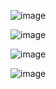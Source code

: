 ![image](https://github.com/user-attachments/assets/dbe3449a-33e2-4396-b60c-12e8419c593b)

![image](https://github.com/user-attachments/assets/258ae67e-1d87-4cb3-be14-f46280ce6ecc)

![image](https://github.com/user-attachments/assets/58171d69-c03d-4748-bb67-f396fc1ec784)

![image](https://github.com/user-attachments/assets/db532084-3c54-41ae-bf04-4a607f3e51d1)

